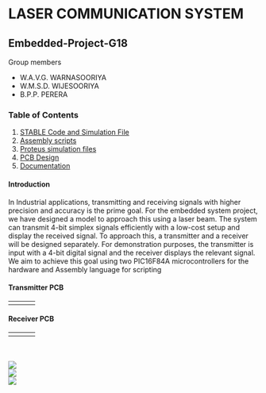 # LASER COMMUNICATION SYSTEM
## Embedded-Project-G18

Group members
+ W.A.V.G. WARNASOORIYA
+ W.M.S.D. WIJESOORIYA
+ B.P.P. PERERA

### Table of Contents
1. [STABLE Code and Simulation File](/Code_Simulation_STABLE)
2. [Assembly scripts](/Code)
3. [Proteus simulation files](/Proteus%20simulation)
4. [PCB Design](/PCB%20Design)
5. [Documentation](/Documents)

#### Introduction
In Industrial applications, transmitting and receiving signals with higher precision and accuracy is the prime goal. For the embedded system project, we have designed a model to approach this using a laser beam. The system can transmit 4-bit simplex signals efficiently with a low-cost setup and display the received signal. To approach this, a transmitter and a receiver will be designed separately. For demonstration purposes, the transmitter is input with a 4-bit digital signal and the receiver displays the relevant signal. We aim to achieve this goal using two PIC16F84A microcontrollers for the hardware and Assembly language for scripting

#### Transmitter PCB
<table width="100%" border="0">
  <tr>    
  <td><img src="https://user-images.githubusercontent.com/55307326/134531536-d0318519-d3bf-46ff-807a-638c4e356521.png" alt="" align="left" /></td>
  <td><img src="https://user-images.githubusercontent.com/55307326/134531480-7342cf0c-960c-4d21-bdeb-188f7602c91e.png" alt="" align="center" /></td>
  <td><img src="https://user-images.githubusercontent.com/55307326/134531506-2bf8fc11-d03d-409b-8801-863f0258a889.png" alt="" align="right"/></td>
  </tr>
</table>

#### Receiver PCB
<table width="100%" border="0">
  <tr>    
  <td><img src="https://user-images.githubusercontent.com/55307326/134531603-97e9c1ff-15c2-4ce8-a1b3-2d0a2426c6a2.png" alt="" align="left" /></td>
  <td><img src="https://user-images.githubusercontent.com/55307326/134531558-1b82a744-8612-4819-9676-3db924886733.png" alt="" align="center" /></td>
  <td><img src="https://user-images.githubusercontent.com/55307326/134531580-21e15a21-f159-4a7f-9313-35eeceacf136.png" alt="" align="right"/></td>
  </tr>
</table>

<br><br>
<a href="https://www.linkedin.com/in/vanowarna/"><img src="https://img.shields.io/static/v1?label=Contributor&message=Vanodhya Warnasooriya&color=blue&logo=linkedin" /></a>
<br>
<a href="https://www.linkedin.com/in/sachith-wijesooriya-2750741b6/"><img src="https://img.shields.io/static/v1?label=Contributor&message=Sachith Wijesooriya&color=blue&logo=linkedin" /></a>
<br>
<a href="https://www.linkedin.com/in/pulasthi-perera-438928211/"><img src="https://img.shields.io/static/v1?label=Contributor&message=Pulasthi Perera&color=blue&logo=linkedin" /></a>
